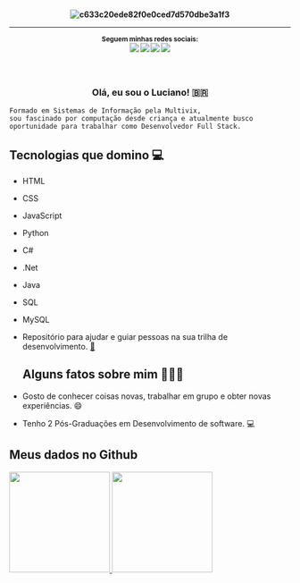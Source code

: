 <h4 align="center">
 
![c633c20ede82f0e0ced7d570dbe3a1f3](https://user-images.githubusercontent.com/70382532/138322189-2db8df52-9dcb-40a0-88a8-c365466bd33d.gif)

<hr>

<sub> <strong>Seguem minhas redes sociais: </strong> <br>
[<img src = "https://img.shields.io/badge/GitHub-100000?style=for-the-badge&logo=github&logoColor=white">](https://github.com/LucianoSF1992)
[<img src = "https://img.shields.io/badge/Facebook-1877F2?style=for-the-badge&logo=facebook&logoColor=white">](https://www.facebook.com/LucianoFerreira1992/)
[<img src="https://img.shields.io/badge/linkedin-%230077B5.svg?&style=for-the-badge&logo=linkedin&logoColor=white" />](https://www.linkedin.com/in/lucianoferreira92/)
[<img src = "https://img.shields.io/badge/instagram-%23E4405F.svg?&style=for-the-badge&logo=instagram&logoColor=white">](https://www.instagram.com/luciano_s_ferreira92/)
</sub>

<h3 align="center">  <br>

Olá, eu sou o Luciano! 🇧🇷
<br>

</h3>

```
Formado em Sistemas de Informação pela Multivix, 
sou fascinado por computação desde criança e atualmente busco oportunidade para trabalhar como Desenvolvedor Full Stack.
```
## Tecnologias que domino 💻

  - HTML
  - CSS
  - JavaScript
  - Python
  - C#
  - .Net
  - Java
  - SQL
  - MySQL

- Repositório para ajudar e guiar pessoas na sua trilha de desenvolvimento.  [:link:](https://github.com/LucianoSF1992/guiadevbrasil)

  ## Alguns fatos sobre mim 👨🏻‍💻

- Gosto de conhecer coisas novas, trabalhar em grupo e obter novas experiências. 😄

- Tenho 2 Pós-Graduações em Desenvolvimento de software. 💻

## Meus dados no Github

<div>
<a href="https://github.com/LucianoSF1992">
<img loading="lazy" height="180em" src="https://github-readme-stats.vercel.app/api/top-langs/?username=LucianoSF1992&layout=compact&langs_count=7&theme=dracula"/>
<img loading="lazy" height="180em" src="https://github-readme-stats.vercel.app/api?username=LucianoSF1992&show_icons=true&theme=dracula&include_all_commits=true&count_private=true"/>
</div>
